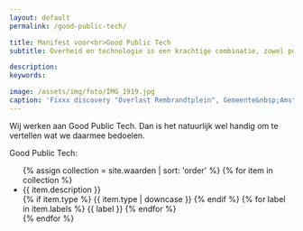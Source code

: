 ```yaml
---
layout: default
permalink: /good-public-tech/

title: Manifest voor<br>Good Public Tech
subtitle: Overheid en technologie is een krachtige combinatie, zowel positief als negatief

description: 
keywords:

image: /assets/img/foto/IMG_1919.jpg
caption: 'Fixxx discovery "Overlast Rembrandtplein", Gemeente&nbsp;Amsterdam'
---
```

Wij werken aan Good Public Tech. Dan is het natuurlijk wel handig om te vertellen wat we daarmee bedoelen.

Good Public Tech:

<ul>
{% assign collection = site.waarden | sort: 'order' %}
{% for item in collection %}
<!--<h1><a href="{{ item.url }}">{{ item.title }}</a></h1>-->
  <li>
    {{ item.description }}<br>
  {% if item.type %}
    <span class="label">{{ item.type | downcase }}</span>
  {% endif %}
  {% for label in item.labels %}
    <span class="label">{{ label }}</span>
  {% endfor %}
  </li>
{% endfor %}
</ul>

<!--
<p>Wij geloven dat we met ontwerp van goede software de wereld een beetje beter kunnen maken. Maar we zijn natuurlijk niet naief.</p>

<p>Door de enorme opkomst van software in alle onderdelen van ons leven, is IT intussen een van de grootste vervuilers van onze aarde.</p>

<p>Good Public Tech is daarom niet alleen goede technologie. Het is ook zo min mogelijk vervuilende technologie. Dat betekent dus geen onzin maken. En je rommel opruimen. En compenseren voor alles waar je niet omheen komt.</p>

<p>Daarom zijn wij trotse klant van LeafCloud en is al onze ICT CO2-negatief __LINK__. En daarom planten wij bomen __LINK__ voor alle energie die we gebruiken in ons dagelijkse werk.</p>

ONZE ZEVEN WAARDEN
-->
